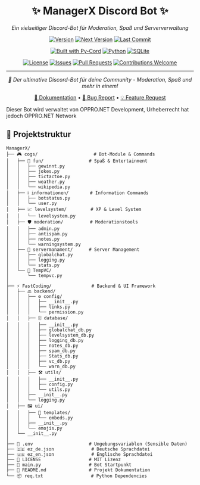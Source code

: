 <div align="center">

# ✨ ManagerX Discord Bot ✨

*Ein vielseitiger Discord-Bot für Moderation, Spaß und Serververwaltung*

[![Version](https://img.shields.io/badge/Version-1.6.4-blue?style=for-the-badge&logo=github)](https://github.com/Oppro-net-Development/ManagerX)
[![Next Version](https://img.shields.io/badge/Next%20Version-V1.7-green?style=for-the-badge&logo=rocket)](https://github.com/Oppro-net-Development/ManagerX)
[![Last Commit](https://img.shields.io/github/last-commit/Oppro-net-Development/ManagerX?style=for-the-badge&logo=git)](https://github.com/Oppro-net-Development/ManagerX/commits)

[![Built with Py-Cord](https://img.shields.io/badge/Built%20with-py--cord-7289DA?style=for-the-badge&logo=discord&logoColor=white)](https://pycord.dev/)
[![Python](https://img.shields.io/badge/Python-3.11+-blue?style=for-the-badge&logo=python&logoColor=white)](https://python.org)
[![SQLite](https://img.shields.io/badge/Database-SQLite-lightgrey?style=for-the-badge&logo=sqlite&logoColor=003B57)](https://sqlite.org)

[![License](https://img.shields.io/github/license/Oppro-net-Development/ManagerX?style=for-the-badge)](LICENSE)
[![Issues](https://img.shields.io/github/issues/Oppro-net-Development/ManagerX?style=for-the-badge)](https://github.com/Oppro-net-Development/ManagerX/issues)
[![Pull Requests](https://img.shields.io/github/issues-pr/Oppro-net-Development/ManagerX?style=for-the-badge)](https://github.com/Oppro-net-Development/ManagerX/pulls)
[![Contributions Welcome](https://img.shields.io/badge/Contributions-Welcome-ff69b4?style=for-the-badge&logo=github)](CONTRIBUTING.md)

---

*🌟 Der ultimative Discord-Bot für deine Community - Moderation, Spaß und mehr in einem!*

[📖 Dokumentation](https://github.com/Oppro-net-Development/ManagerX/wiki) • [🐛 Bug Report](https://github.com/Oppro-net-Development/ManagerX/issues) • [💡 Feature Request](https://github.com/Oppro-net-Development/ManagerX/issues)

</div>

Dieser Bot wird verwaltet von OPPRO.NET Development, Urheberrecht hat jedoch OPPRO.NET Network

## 📁 Projektstruktur

```
ManagerX/
├── 🎮 cogs/                     # Bot-Module & Commands
│   ├── 🎯 fun/                 # Spaß & Entertainment
│   │   ├── gewinnt.py
│   │   ├── jokes.py
│   │   ├── tictactoe.py
│   │   ├── weather.py
│   │   └── wikipedia.py
│   ├── ℹ️ informationen/        # Information Commands
│   │   ├── botstatus.py
│   │   └── user.py
│   ├── 📈 levelsystem/         # XP & Level System
│   │   └── levelsystem.py
│   ├── 🛡️ moderation/          # Moderationstools
│   │   ├── admin.py
│   │   ├── antispam.py
│   │   ├── notes.py
│   │   └── warningsystem.py
│   ├── 🔧 servermanament/      # Server Management
│   │   ├── globalchat.py
│   │   ├── logging.py
│   │   └── stats.py
│   └── 🎤 TempVC/
│       └── tempvc.py
│
├── ⚡ FastCoding/               # Backend & UI Framework
│   ├── 🔙 backend/
│   │   ├── ⚙️ config/
│   │   │   ├── __init__.py
│   │   │   ├── links.py
│   │   │   └── permission.py
│   │   ├── 🗄️ database/
│   │   │   ├── __init__.py
│   │   │   ├── globalchat_db.py
│   │   │   ├── levelsystem_db.py
│   │   │   ├── logging_db.py
│   │   │   ├── notes_db.py
│   │   │   ├── spam_db.py
│   │   │   ├── Stats_db.py
│   │   │   ├── vc_db.py
│   │   │   └── warn_db.py
│   │   ├── 🛠️ utils/
│   │   │   ├── __init__.py
│   │   │   ├── config.py
│   │   │   └── utils.py
│   │   ├── __init__.py
│   │   └── logging.py
│   ├── 🖼️ ui/
│   │   ├── 📄 templates/
│   │   │   └── embeds.py
│   │   ├── __init__.py
│   │   └── emojis.py
│   └── __init__.py
│
├── 🔐 .env                     # Umgebungsvariablen (Sensible Daten)
├── 🇩🇪 ez_de.json              # Deutsche Sprachdatei
├── 🇺🇸 ez_en.json              # Englische Sprachdatei
├── 📜 LICENSE                  # MIT Lizenz
├── 🚀 main.py                  # Bot Startpunkt
├── 📖 README.md                # Projekt Dokumentation
└── 📦 req.txt                  # Python Dependencies
